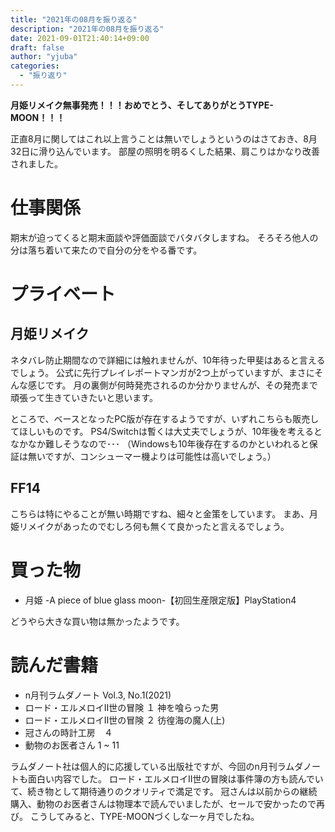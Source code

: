 ```yaml
---
title: "2021年の08月を振り返る"
description: "2021年の08月を振り返る"
date: 2021-09-01T21:40:14+09:00
draft: false
author: "yjuba"
categories:
  - "振り返り"
---
```


**月姫リメイク無事発売！！！おめでとう、そしてありがとうTYPE-MOON！！！**

正直8月に関してはこれ以上言うことは無いでしょうというのはさておき、8月32日に滑り込んでいます。
部屋の照明を明るくした結果、肩こりはかなり改善されました。

# 仕事関係
期末が迫ってくると期末面談や評価面談でバタバタしますね。
そろそろ他人の分は落ち着いて来たので自分の分をやる番です。

# プライベート

## 月姫リメイク
ネタバレ防止期間なので詳細には触れませんが、10年待った甲斐はあると言えるでしょう。
公式に先行プレイレポートマンガが2つ上がっていますが、まさにそんな感じです。
月の裏側が何時発売されるのか分かりませんが、その発売まで頑張って生きていきたいと思います。

ところで、ベースとなったPC版が存在するようですが、いずれこちらも販売してほしいものです。
PS4/Switchは暫くは大丈夫でしょうが、10年後を考えるとなかなか難しそうなので･･･
（Windowsも10年後存在するのかといわれると保証は無いですが、コンシューマー機よりは可能性は高いでしょう。）

## FF14
こちらは特にやることが無い時期ですね、細々と金策をしています。
まあ、月姫リメイクがあったのでむしろ何も無くて良かったと言えるでしょう。

# 買った物
- 月姫 -A piece of blue glass moon-【初回生産限定版】PlayStation4

どうやら大きな買い物は無かったようです。

# 読んだ書籍
- n月刊ラムダノート Vol.3, No.1(2021)
- ロード・エルメロイII世の冒険 １ 神を喰らった男
- ロード・エルメロイII世の冒険 ２ 彷徨海の魔人(上) 
- 冠さんの時計工房　４
- 動物のお医者さん 1 ~ 11

ラムダノート社は個人的に応援している出版社ですが、今回のn月刊ラムダノートも面白い内容でした。
ロード・エルメロイII世の冒険は事件簿の方も読んでいて、続き物として期待通りのクオリティで満足です。
冠さんは以前からの継続購入、動物のお医者さんは物理本で読んでいましたが、セールで安かったので再び。
こうしてみると、TYPE-MOONづくしな一ヶ月でしたね。
